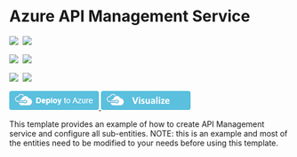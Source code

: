 # Azure API Management Service

<IMG SRC="https://azurequickstartsservice.blob.core.windows.net/badges/201-api-management-create-all-resources/PublicLastTestDate.svg" />&nbsp;
<IMG SRC="https://azurequickstartsservice.blob.core.windows.net/badges/201-api-management-create-all-resources/PublicDeployment.svg" />&nbsp;

<IMG SRC="https://azurequickstartsservice.blob.core.windows.net/badges/201-api-management-create-all-resources/FairfaxLastTestDate.svg" />&nbsp;
<IMG SRC="https://azurequickstartsservice.blob.core.windows.net/badges/201-api-management-create-all-resources/FairfaxDeployment.svg" />&nbsp;

<IMG SRC="https://azurequickstartsservice.blob.core.windows.net/badges/201-api-management-create-all-resources/BestPracticeResult.svg" />&nbsp;
<IMG SRC="https://azurequickstartsservice.blob.core.windows.net/badges/201-api-management-create-all-resources/CredScanResult.svg" />&nbsp;

<a href="https://portal.azure.com/#create/Microsoft.Template/uri/https%3A%2F%2Fraw.githubusercontent.com%2Fazure%2Fazure-quickstart-templates%2Fmaster%2F201-api-management-create-all-resources%2Fazuredeploy.json" target="_blank">
    <img src="https://raw.githubusercontent.com/Azure/azure-quickstart-templates/master/1-CONTRIBUTION-GUIDE/images/deploytoazure.png"/>
</a>
<a href="http://armviz.io/#/?load=https%3A%2F%2Fraw.githubusercontent.com%2FAzure%2Fazure-quickstart-templates%2Fmaster%2F201-api-management-create-all-resources%2Fazuredeploy.json" target="_blank">
    <img src="https://raw.githubusercontent.com/Azure/azure-quickstart-templates/master/1-CONTRIBUTION-GUIDE/images/visualizebutton.png"/>
</a>

This template provides an example of how to create API Management service and configure all sub-entities. NOTE: this is an example and most of the entities need to be modified to your needs before using this template.

